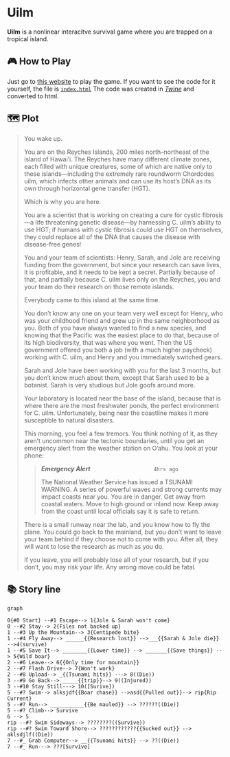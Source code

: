 # Uilm
**Uilm** is a nonlinear interacitve survival game where you are trapped on a tropical island.

## 🎮 How to Play
Just go to [this website](https://Sim3-14159.github.io/Uilm) to play the game. If you want to see the code for it yourself, the file is [`index.html`](index.html) The code was created in [*Twine*](https://twinery.org) and converted to html.

## 🗺️ Plot

> You wake up. 
> 
> You are on the Reyches Islands, 200 miles north–northeast of the island of Hawai’i. The Reyches have many different climate zones, each filled with unique creatures, some of which are native only to these islands—including the extremely rare roundworm Chordodes uilm, which infects other animals and can use its host’s DNA as its own through horizontal gene transfer (HGT).
> 
> Which is why you are here.
> 
> You are a scientist that is working on creating a cure for cystic fibrosis—a life threatening genetic disease—by harnessing C. uilm’s ability to use HGT; if humans with cystic fibrosis could use HGT on themselves, they could replace all of the DNA that causes the disease with disease-free genes!
> 
> You and your team of scientists: Henry, Sarah, and Jole are receiving funding from the government, but since your research can save lives, it is profitable, and it needs to be kept a secret. Partially because of that, and partially because C. uilm lives only on the Reyches, you and your team do their research on those remote islands.
> 
> Everybody came to this island at the same time.
> 
> You don’t know any one on your team very well except for Henry, who was your childhood friend and grew up in the same neighborhood as you. Both of you have always wanted to find a new species, and knowing that the Pacific was the easiest place to do that, because of its high biodiversity, that was where you went. Then the US government offered you both a job (with a much higher paycheck) working with C. uilm, and Henry and you immediately switched gears.
> 
> Sarah and Jole have been working with you for the last 3 months, but you don’t know much about them, except that Sarah used to be a botanist. Sarah is very studious but Jole goofs around more.
> 
> Your laboratory is located near the base of the island, because that is where there are the most freshwater ponds, the perfect environment for C. uilm. Unfortunately, being near the coastline makes it more susceptible to natural disasters. 
> 
> This morning, you feel a few tremors. You think nothing of it, as they aren’t uncommon near the tectonic boundaries, until you get an emergency alert from the weather station on O’ahu. You look at your phone:
> 
>> ***Emergency Alert*** &emsp; &emsp; &emsp; &emsp; &emsp; &emsp; &emsp; &emsp;  `4hrs ago`
>> 
>>  The National Weather Service has issued a TSUNAMI WARNING. A series of powerful waves and strong currents may impact coasts near you. You are in danger. Get away from coastal waters. Move to high ground or inland now. Keep away from the coast until local officials say it is safe to return.
>
> There is a small runway near the lab, and you know how to fly the plane. You could go back to the mainland, but you don’t want to leave your team behind if they choose not to come with you. After all, they will want to lose the research as much as you do. 
> 
> If you leave, you will probably lose all of your research, but if you don’t, you may risk your life. Any wrong move could be fatal.


## 📚 Story line
```mermaid
graph

0{#0 Start} --#1 Escape--> 1{Jole & Sarah won't come}
0 --#2 Stay--> 2{Files not backed up}
1 --#3 Up the Mountain--> 3{Centipede bite}
1 --#4 Fly Away--> ______{{Research lost}} -->___{{Sarah & Jole die}} -->4(survive)
1 --#5 Save It--> ________{{Lower time}} --> _______{{Save things}} --> 5{Wild boar}
2 --#6 Leave--> 6{{Only time for mountain}}
2 --#7 Flash Drive--> 7{Won't work}
2 --#8 Upload--> _{{Tsunami hits}} ---> 8((Die))
3 --#9 Go Back--> _____{{trip}}--> 9((Injured))
3 --#10 Stay Still---> 10([Surive])
5 --#? Swim--> alksjdf{{Boar chase}} -->asd{{Pulled out}}--> rip{Rip Current}
5 --#? Run--> ___________{{Be mauled}} --> ??????((Die))
5 --#? Climb--> Survive
6 --> 5
rip --#? Swim Sideways--> ????????((Survive))
rip --#? Swim Toward Shore--> ????????????{{Sucked out}} --> aklsdjlf((Die))
7 --#_ Grab Computer--> __{{Tsunami hits}} --> ??((Die))
7 --#_ Run---> ???[Survive]
```
